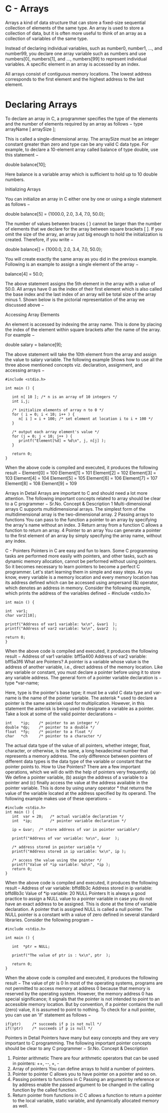 # C - Arrays

Arrays a kind of data structure that can store a fixed-size sequential collection of elements of the same type. An array is used to store a collection of data, but it is often more useful to think of an array as a collection of variables of the same type.

Instead of declaring individual variables, such as number0, number1, ..., and number99, you declare one array variable such as numbers and use numbers[0], numbers[1], and ..., numbers[99] to represent individual variables. A specific element in an array is accessed by an index.

All arrays consist of contiguous memory locations. The lowest address corresponds to the first element and the highest address to the last element.
 
# Declaring Arrays

To declare an array in C, a programmer specifies the type of the elements and the number of elements required by an array as follows −
type arrayName [ arraySize ];

This is called a single-dimensional array. The arraySize must be an integer constant greater than zero and type can be any valid C data type. For example, to declare a 10-element array called balance of type double, use this statement −

double balance[10];

Here balance is a variable array which is sufficient to hold up to 10 double numbers.

Initializing Arrays

You can initialize an array in C either one by one or using a single statement as follows −

double balance[5] = {1000.0, 2.0, 3.4, 7.0, 50.0};

The number of values between braces { } cannot be larger than the number of elements that we declare for the array between square brackets [ ].
If you omit the size of the array, an array just big enough to hold the initialization is created. Therefore, if you write −

double balance[] = {1000.0, 2.0, 3.4, 7.0, 50.0};

You will create exactly the same array as you did in the previous example. Following is an example to assign a single element of the array −

balance[4] = 50.0;

The above statement assigns the 5th element in the array with a value of 50.0. All arrays have 0 as the index of their first element which is also called the base index and the last index of an array will be total size of the array minus 1. Shown below is the pictorial representation of the array we discussed above −
 
Accessing Array Elements

An element is accessed by indexing the array name. This is done by placing the index of the element within square brackets after the name of the array. For example −

double salary = balance[9];

The above statement will take the 10th element from the array and assign the value to salary variable. The following example Shows how to use all the three above mentioned concepts viz. declaration, assignment, and accessing arrays −

```
#include <stdio.h>
 
int main () {

   int n[ 10 ]; /* n is an array of 10 integers */
   int i,j;
 
   /* initialize elements of array n to 0 */         
   for ( i = 0; i < 10; i++ ) {
      n[ i ] = i + 100; /* set element at location i to i + 100 */
   }
   
   /* output each array element's value */
   for (j = 0; j < 10; j++ ) {
      printf("Element[%d] = %d\n", j, n[j] );
   }
 
   return 0;
}
```

When the above code is compiled and executed, it produces the following result −
Element[0] = 100
Element[1] = 101
Element[2] = 102
Element[3] = 103
Element[4] = 104
Element[5] = 105
Element[6] = 106
Element[7] = 107
Element[8] = 108
Element[9] = 109

Arrays in Detail
Arrays are important to C and should need a lot more attention. The following important concepts related to array should be clear to a C programmer −
Sr.No.	Concept & Description
1	Multi-dimensional arrays
C supports multidimensional arrays. The simplest form of the multidimensional array is the two-dimensional array.
2	Passing arrays to functions
You can pass to the function a pointer to an array by specifying the array's name without an index.
3	Return array from a function
C allows a function to return an array.
4	Pointer to an array
You can generate a pointer to the first element of an array by simply specifying the array name, without any index.

C - Pointers
Pointers in C are easy and fun to learn. Some C programming tasks are performed more easily with pointers, and other tasks, such as dynamic memory allocation, cannot be performed without using pointers. So it becomes necessary to learn pointers to become a perfect C programmer. Let's start learning them in simple and easy steps.
As you know, every variable is a memory location and every memory location has its address defined which can be accessed using ampersand (&) operator, which denotes an address in memory. Consider the following example, which prints the address of the variables defined −
#include <stdio.h>

    int main () {

    int  var1;
    char var2[10];

    printf("Address of var1 variable: %x\n", &var1  );
    printf("Address of var2 variable: %x\n", &var2  );

    return 0;
    }

When the above code is compiled and executed, it produces the following result −
Address of var1 variable: bff5a400
Address of var2 variable: bff5a3f6
What are Pointers?
A pointer is a variable whose value is the address of another variable, i.e., direct address of the memory location. Like any variable or constant, you must declare a pointer before using it to store any variable address. The general form of a pointer variable declaration is −
type *var-name;

Here, type is the pointer's base type; it must be a valid C data type and var-name is the name of the pointer variable. The asterisk * used to declare a pointer is the same asterisk used for multiplication. However, in this statement the asterisk is being used to designate a variable as a pointer. Take a look at some of the valid pointer declarations –
```
int    *ip;    /* pointer to an integer */
double *dp;    /* pointer to a double */
float  *fp;    /* pointer to a float */
char   *ch     /* pointer to a character */
```
The actual data type of the value of all pointers, whether integer, float, character, or otherwise, is the same, a long hexadecimal number that represents a memory address. The only difference between pointers of different data types is the data type of the variable or constant that the pointer points to.
How to Use Pointers?
There are a few important operations, which we will do with the help of pointers very frequently. (a) We define a pointer variable, (b) assign the address of a variable to a pointer and (c) finally access the value at the address available in the pointer variable. This is done by using unary operator * that returns the value of the variable located at the address specified by its operand. The following example makes use of these operations −

```
#include <stdio.h>
int main () {
   int  var = 20;   /* actual variable declaration */
   int  *ip;        /* pointer variable declaration */

   ip = &var;  /* store address of var in pointer variable*/

   printf("Address of var variable: %x\n", &var  );

   /* address stored in pointer variable */
   printf("Address stored in ip variable: %x\n", ip );

   /* access the value using the pointer */
   printf("Value of *ip variable: %d\n", *ip );
   return 0;
}
```

When the above code is compiled and executed, it produces the following result –
Address of var variable: bffd8b3c
Address stored in ip variable: bffd8b3c
Value of *ip variable: 20
NULL Pointers
It is always a good practice to assign a NULL value to a pointer variable in case you do not have an exact address to be assigned. This is done at the time of variable declaration. A pointer that is assigned NULL is called a null pointer.
The NULL pointer is a constant with a value of zero defined in several standard libraries. Consider the following program −
```
#include <stdio.h>

int main () {

   int  *ptr = NULL;

   printf("The value of ptr is : %x\n", ptr  );
 
   return 0;
}
```

When the above code is compiled and executed, it produces the following result −
The value of ptr is 0
In most of the operating systems, programs are not permitted to access memory at address 0 because that memory is reserved by the operating system. However, the memory address 0 has special significance; it signals that the pointer is not intended to point to an accessible memory location. But by convention, if a pointer contains the null (zero) value, it is assumed to point to nothing.
To check for a null pointer, you can use an 'if' statement as follows −
```
if(ptr)     /* succeeds if p is not null */
if(!ptr)    /* succeeds if p is null */
```
Pointers in Detail
Pointers have many but easy concepts and they are very important to C programming. The following important pointer concepts should be clear to any C programmer −
Sr.No.	Concept & Description
1.	Pointer arithmetic
There are four arithmetic operators that can be used in pointers: ++, --, +, -
1.	Array of pointers
You can define arrays to hold a number of pointers.
1.	Pointer to pointer
C allows you to have pointer on a pointer and so on.
1.	Passing pointers to functions in C
Passing an argument by reference or by address enable the passed argument to be changed in the calling function by the called function.
1.	Return pointer from functions in C
C allows a function to return a pointer to the local variable, static variable, and dynamically allocated memory as well.


